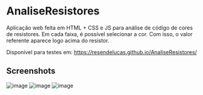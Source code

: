 # AnaliseResistores
Aplicação web feita em HTML + CSS e JS para análise de código de cores de resistores.
Em cada faixa, é possível selecionar a cor. Com isso, o valor referente aparece logo acima do resistor.

Disponível para testes em: https://resendelucas.github.io/AnaliseResistores/

## Screenshots

![image](https://github.com/resendelucas/AnaliseResistores/assets/96952487/0e226b98-d576-421a-a98c-58c3cffdfcba)
![image](https://github.com/resendelucas/AnaliseResistores/assets/96952487/c4b3e01f-7a74-46c2-acf6-6db48c1dc377)
![image](https://github.com/resendelucas/AnaliseResistores/assets/96952487/629e0d1b-61d3-4532-a7d3-34de5395767c)
